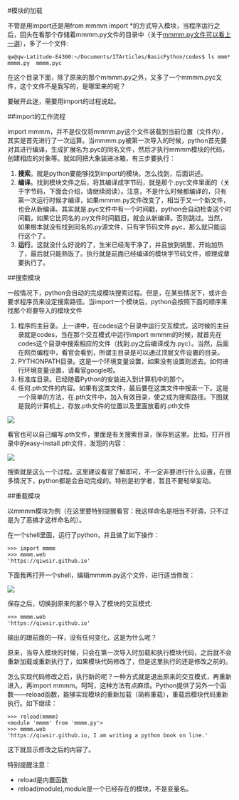 #模块的加载

不管是用import还是用from mmmm import *的方式导入模块，当程序运行之后，回头在看那个存储着mmmm.py文件的目录中（关于[mmmm.py文件可以看上一讲](./223.md)），多了一个文件:

    qw@qw-Latitude-E4300:~/Documents/ITArticles/BasicPython/codes$ ls mmm*
    mmmm.py  mmmm.pyc

在这个目录下面，除了原来的那个mmmm.py之外，又多了一个mmmm.pyc文件，这个文件不是我写的，是哪里来的呢？

要破开此迷，需要用import的过程说起。

##import的工作流程

import mmmm，并不是仅仅将mmmm.py这个文件装载到当前位置（文件内），其实是首先进行了一次运算。当mmmm.py被第一次导入的时候，python首先要对其进行编译，生成扩展名为.pyc的同名文件，然后才执行mmmm模块的代码，创建相应的对象等。就如同把大象装进冰箱，有三步要执行：

1. **搜索**。就是python要能够找到import的模块。怎么找到，后面讲述。
2. **编译**。找到模块文件之后，将其编译成字节码，就是那个.pyc文件里面的（关于字节码，下面会介绍，请继续阅读）。注意，不是什么时候都编译的，只有第一次运行时候才编译，如果mmmm.py文件改变了，相当于又一个新文件，也会从新编译。其实就是.pyc文件中有一个时间戳，python会自动检查这个时间戳，如果它比同名的.py文件时间戳旧，就会从新编译。否则跳过。当然，如果根本就没有找到同名的.py源文件，只有字节码文件.pyc，那么就只能运行这个了。
3. **运行**。这就没什么好说的了，生米已经淘干净了，并且放到锅里，开始加热了，最后就只能熟饭了。执行就是前面已经编译的模块字节码文件，顺理成章要执行了。

##搜索模块

一般情况下，python会自动的完成模块搜索过程。但是，在某些情况下，或许会要求程序员来设定搜索路径。当import一个模块后，python会按照下面的顺序来找那个将要导入的模块文件

1. 程序的主目录。上一讲中，在codes这个目录中运行交互模式，这时候的主目录就是codes，当在那个交互模式中运行import mmmm的时候，就首先在codes这个目录中搜索相应的文件（找到.py之后编译成为.pyc）。当然，后面在网页编程中，看官会看到，所谓主目录是可以通过顶层文件设置的目录。
2. PYTHONPATH目录。这是一个环境变量设置，如果没有设置则滤去。如何进行环境变量设置，请看官google啦。
3. 标准库目录。已经随着Python的安装进入到计算机中的那个。
4. 任何.pth文件的内容。如果有这类文件，最后要在这类文件中搜索一下。这是一个简单的方法，在.pth文件中，加入有效目录，使之成为搜索路径。下图就是我的计算机上，存放.pth文件的位置以及里面放着的.pth文件

![](https://raw.githubusercontent.com/qiwsir/ITArticles/master/Pictures/22401.png)

看官也可以自己编写.pth文件，里面是有关搜索目录，保存到这里。比如，打开目录中的easy-install.pth文件，发现的内容：

![](https://raw.githubusercontent.com/qiwsir/ITArticles/master/Pictures/22402.png)

搜索就是这么一个过程。这里建议看官了解即可，不一定非要进行什么设置，在很多情况下，python都是会自动完成的。特别是初学者，暂且不要轻举妄动。

##重载模块

以mmmm模块为例（在这里要特别提醒看官：我这样命名是相当不好滴，只不过是为了恶搞才这样命名的）。

在一个shell里面，运行了python，并且做了如下操作：

    >>> import mmmm
    >>> mmmm.web
    'https://qiwsir.github.io'

下面我再打开一个shell，编辑mmmm.py这个文件，进行适当修改：

![](https://raw.githubusercontent.com/qiwsir/ITArticles/master/Pictures/22403.png)

保存之后，切换到原来的那个导入了模块的交互模式:

    >>> mmmm.web
    'https://qiwsir.github.io'

输出的跟前面的一样，没有任何变化，这是为什么呢？

原来，当导入模块的时候，只会在第一次导入时加载和执行模块代码，之后就不会重新加载或重新执行了，如果模块代码修改了，但是这里执行的还是修改之前的。

怎么实现代码修改之后，执行新的呢？一种方式就是退出原来的交互模式，再重新进入，再import mmmm。呵呵，这种方法有点麻烦。Python提供了另外一个函数——reload函数，能够实现模块的重新加载（简称重载），重载后模块代码重新执行。如下继续：

    >>> reload(mmmm)
    <module 'mmmm' from 'mmmm.py'>
    >>> mmmm.web
    'https://qiwsir.github.io, I am writing a python book on line.'

这下就显示修改之后的内容了。

特别提醒注意：

- reload是内置函数
- reload(module),module是一个已经存在的模块，不是变量名。
